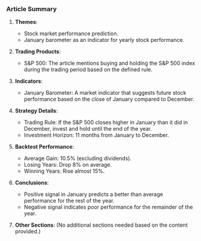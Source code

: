 ### Article Summary

1. **Themes**:
   - Stock market performance prediction.
   - January barometer as an indicator for yearly stock performance.

2. **Trading Products**:
   - S&P 500: The article mentions buying and holding the S&P 500 index during the trading period based on the defined rule.

3. **Indicators**:
   - January Barometer: A market indicator that suggests future stock performance based on the close of January compared to December.

4. **Strategy Details**:
   - Trading Rule: If the S&P 500 closes higher in January than it did in December, invest and hold until the end of the year.
   - Investment Horizon: 11 months from January to December.

5. **Backtest Performance**:
   - Average Gain: 10.5% (excluding dividends).
   - Losing Years: Drop 8% on average.
   - Winning Years: Rise almost 15%.

6. **Conclusions**:
   - Positive signal in January predicts a better than average performance for the rest of the year.
   - Negative signal indicates poor performance for the remainder of the year.

7. **Other Sections**:
   (No additional sections needed based on the content provided.)

